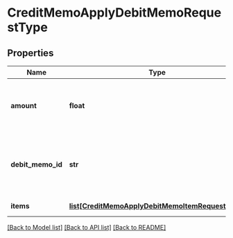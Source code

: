 # CreditMemoApplyDebitMemoRequestType

## Properties
Name | Type | Description | Notes
------------ | ------------- | ------------- | -------------
**amount** | **float** | The credit memo amount to be applied to the debit memo.  | 
**debit_memo_id** | **str** | The unique ID of the debit memo that the credit memo is applied to.  | 
**items** | [**list[CreditMemoApplyDebitMemoItemRequestType]**](CreditMemoApplyDebitMemoItemRequestType.md) | Container for items.  | [optional] 

[[Back to Model list]](../README.md#documentation-for-models) [[Back to API list]](../README.md#documentation-for-api-endpoints) [[Back to README]](../README.md)


